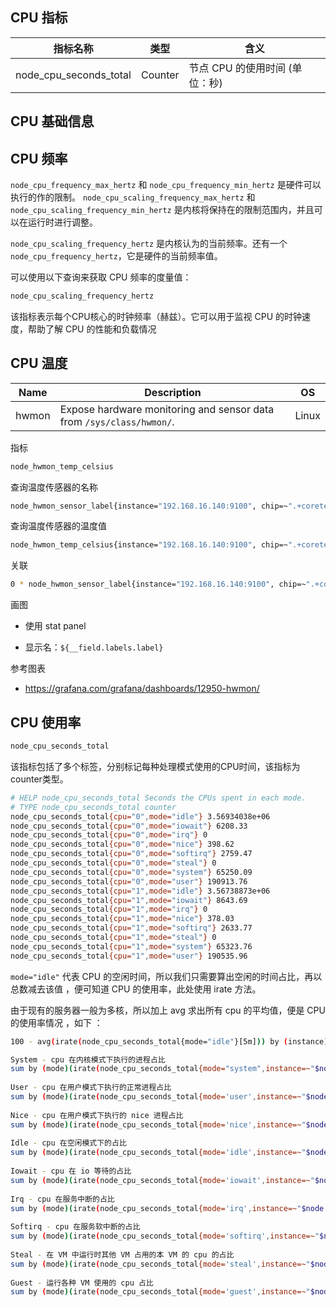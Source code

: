 ## CPU 指标

| 指标名称               | 类型    | 含义                           |
| ---------------------- | ------- | ------------------------------ |
| node_cpu_seconds_total | Counter | 节点 CPU 的使用时间 (单位：秒) |

## CPU 基础信息

## CPU 频率

`node_cpu_frequency_max_hertz` 和 `node_cpu_frequency_min_hertz` 是硬件可以执行的作的限制。 `node_cpu_scaling_frequency_max_hertz` 和 `node_cpu_scaling_frequency_min_hertz` 是内核将保持在的限制范围内，并且可以在运行时进行调整。

`node_cpu_scaling_frequency_hertz` 是内核认为的当前频率。还有一个 `node_cpu_frequency_hertz`，它是硬件的当前频率值。

可以使用以下查询来获取 CPU 频率的度量值：

```bash
node_cpu_scaling_frequency_hertz
```

该指标表示每个CPU核心的时钟频率（赫兹）。它可以用于监视 CPU 的时钟速度，帮助了解 CPU 的性能和负载情况

## CPU 温度

| Name  | Description                                                  | OS    |
| ----- | ------------------------------------------------------------ | ----- |
| hwmon | Expose hardware monitoring and sensor data from `/sys/class/hwmon/`. | Linux |

指标

```bash
node_hwmon_temp_celsius
```

查询温度传感器的名称

```bash
node_hwmon_sensor_label{instance="192.168.16.140:9100", chip=~".+coretemp.+"}
```

查询温度传感器的温度值

```bash
node_hwmon_temp_celsius{instance="192.168.16.140:9100", chip=~".+coretemp.+"}
```

关联

```bash
0 * node_hwmon_sensor_label{instance="192.168.16.140:9100", chip=~".+coretemp.+"} + on (sensor) group_left(node_hwmon_temp_celsius) node_hwmon_temp_celsius{instance="192.168.16.140:9100", chip=~".+coretemp.+"}
```

画图

- 使用 stat panel

- 显示名：`${__field.labels.label}`

参考图表

- <https://grafana.com/grafana/dashboards/12950-hwmon/>

## CPU 使用率

```bash
node_cpu_seconds_total
```

该指标包括了多个标签，分别标记每种处理模式使用的CPU时间，该指标为counter类型。

```bash
# HELP node_cpu_seconds_total Seconds the CPUs spent in each mode.
# TYPE node_cpu_seconds_total counter
node_cpu_seconds_total{cpu="0",mode="idle"} 3.56934038e+06
node_cpu_seconds_total{cpu="0",mode="iowait"} 6208.33
node_cpu_seconds_total{cpu="0",mode="irq"} 0
node_cpu_seconds_total{cpu="0",mode="nice"} 398.62
node_cpu_seconds_total{cpu="0",mode="softirq"} 2759.47
node_cpu_seconds_total{cpu="0",mode="steal"} 0
node_cpu_seconds_total{cpu="0",mode="system"} 65250.09
node_cpu_seconds_total{cpu="0",mode="user"} 190913.76
node_cpu_seconds_total{cpu="1",mode="idle"} 3.56738873e+06
node_cpu_seconds_total{cpu="1",mode="iowait"} 8643.69
node_cpu_seconds_total{cpu="1",mode="irq"} 0
node_cpu_seconds_total{cpu="1",mode="nice"} 378.03
node_cpu_seconds_total{cpu="1",mode="softirq"} 2633.77
node_cpu_seconds_total{cpu="1",mode="steal"} 0
node_cpu_seconds_total{cpu="1",mode="system"} 65323.76
node_cpu_seconds_total{cpu="1",mode="user"} 190535.96
```

`mode="idle"` 代表 CPU 的空闲时间，所以我们只需要算出空闲的时间占比，再以总数减去该值 ，便可知道 CPU 的使用率，此处使用 irate 方法。

由于现有的服务器一般为多核，所以加上 avg 求出所有 cpu 的平均值，便是 CPU 的使用率情况 ，如下 ：

```bash
100 - avg(irate(node_cpu_seconds_total{mode="idle"}[5m])) by (instance)* 100
```

```bash
System - cpu 在内核模式下执行的进程占比
sum by (mode)(irate(node_cpu_seconds_total{mode="system",instance=~"$node:$port",job=~"$job"}[5m])) * 100
 
User - cpu 在用户模式下执行的正常进程占比
sum by (mode)(irate(node_cpu_seconds_total{mode='user',instance=~"$node:$port",job=~"$job"}[5m])) * 100
 
Nice - cpu 在用户模式下执行的 nice 进程占比
sum by (mode)(irate(node_cpu_seconds_total{mode='nice',instance=~"$node:$port",job=~"$job"}[5m])) * 100
 
Idle - cpu 在空闲模式下的占比
sum by (mode)(irate(node_cpu_seconds_total{mode='idle',instance=~"$node:$port",job=~"$job"}[5m])) * 100
 
Iowait - cpu 在 io 等待的占比
sum by (mode)(irate(node_cpu_seconds_total{mode='iowait',instance=~"$node:$port",job=~"$job"}[5m])) * 100
 
Irq - cpu 在服务中断的占比
sum by (mode)(irate(node_cpu_seconds_total{mode='irq',instance=~"$node:$port",job=~"$job"}[5m])) * 100
 
Softirq - cpu 在服务软中断的占比
sum by (mode)(irate(node_cpu_seconds_total{mode='softirq',instance=~"$node:$port",job=~"$job"}[5m])) * 100
 
Steal - 在 VM 中运行时其他 VM 占用的本 VM 的 cpu 的占比
sum by (mode)(irate(node_cpu_seconds_total{mode='steal',instance=~"$node:$port",job=~"$job"}[5m])) * 100
 
Guest - 运行各种 VM 使用的 cpu 占比
sum by (mode)(irate(node_cpu_seconds_total{mode='guest',instance=~"$node:$port",job=~"$job"}[5m])) * 100
```
